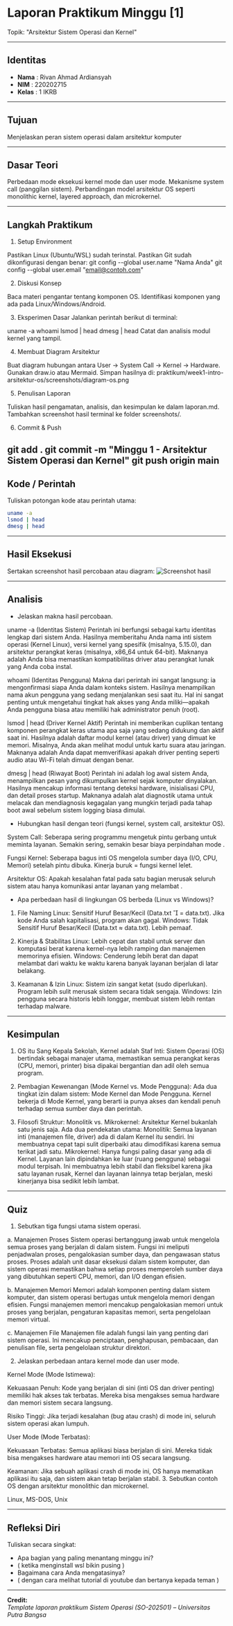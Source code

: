 
# Laporan Praktikum Minggu [1]
Topik: "Arsitektur Sistem Operasi dan Kernel"

---

## Identitas
- **Nama**  : Rivan Ahmad Ardiansyah
- **NIM**   : 220202715 
- **Kelas** : 1 IKRB

---

## Tujuan
 Menjelaskan peran sistem operasi dalam arsitektur komputer

---

## Dasar Teori
Perbedaan mode eksekusi kernel mode dan user mode.
Mekanisme system call (panggilan sistem).
Perbandingan model arsitektur OS seperti monolithic kernel, layered approach, dan microkernel.

---

## Langkah Praktikum
1. Setup Environment

Pastikan Linux (Ubuntu/WSL) sudah terinstal.
Pastikan Git sudah dikonfigurasi dengan benar:
git config --global user.name "Nama Anda"
git config --global user.email "email@contoh.com"

2. Diskusi Konsep

Baca materi pengantar tentang komponen OS.
Identifikasi komponen yang ada pada Linux/Windows/Android.

3. Eksperimen Dasar Jalankan perintah berikut di terminal:

uname -a
whoami
lsmod | head
dmesg | head
Catat dan analisis modul kernel yang tampil.

4. Membuat Diagram Arsitektur

Buat diagram hubungan antara User → System Call → Kernel → Hardware.
Gunakan draw.io atau Mermaid.
Simpan hasilnya di:
praktikum/week1-intro-arsitektur-os/screenshots/diagram-os.png

5. Penulisan Laporan

Tuliskan hasil pengamatan, analisis, dan kesimpulan ke dalam laporan.md.
Tambahkan screenshot hasil terminal ke folder screenshots/.

6. Commit & Push

git add .
git commit -m "Minggu 1 - Arsitektur Sistem Operasi dan Kernel"
git push origin main
---

## Kode / Perintah
Tuliskan potongan kode atau perintah utama:
```bash
uname -a
lsmod | head
dmesg | head
```

---

## Hasil Eksekusi
Sertakan screenshot hasil percobaan atau diagram:
![Screenshot hasil](./screenshots/week1-into-arsitektur-os.pngg)

---

## Analisis
- Jelaskan makna hasil percobaan. 
  
 uname -a (Identitas Sistem)
Perintah ini berfungsi sebagai kartu identitas lengkap dari sistem Anda. Hasilnya memberitahu Anda nama inti sistem operasi (Kernel Linux), versi kernel yang spesifik (misalnya, 5.15.0), dan arsitektur perangkat keras (misalnya, x86_64 untuk 64-bit). Maknanya adalah Anda bisa memastikan kompatibilitas driver atau perangkat lunak yang Anda coba instal.

whoami (Identitas Pengguna)
Makna dari perintah ini sangat langsung: ia mengonfirmasi siapa Anda dalam konteks sistem. Hasilnya menampilkan nama akun pengguna yang sedang menjalankan sesi saat itu. Hal ini sangat penting untuk mengetahui tingkat hak akses yang Anda miliki—apakah Anda pengguna biasa atau memiliki hak administrator penuh (root).

lsmod | head (Driver Kernel Aktif)
Perintah ini memberikan cuplikan tentang komponen perangkat keras utama apa saja yang sedang didukung dan aktif saat ini. Hasilnya adalah daftar modul kernel (atau driver) yang dimuat ke memori. Misalnya, Anda akan melihat modul untuk kartu suara atau jaringan. Maknanya adalah Anda dapat memverifikasi apakah driver penting seperti audio atau Wi-Fi telah dimuat dengan benar.

dmesg | head (Riwayat Boot)
Perintah ini adalah log awal sistem Anda, menampilkan pesan yang dikumpulkan kernel sejak komputer dinyalakan. Hasilnya mencakup informasi tentang deteksi hardware, inisialisasi CPU, dan detail proses startup. Maknanya adalah alat diagnostik utama untuk melacak dan mendiagnosis kegagalan yang mungkin terjadi pada tahap boot awal sebelum sistem logging biasa dimulai. 
- Hubungkan hasil dengan teori (fungsi kernel, system call, arsitektur OS).  

System Call: Seberapa sering programmu mengetuk pintu gerbang untuk meminta layanan. Semakin sering, semakin besar biaya perpindahan mode .

Fungsi Kernel: Seberapa bagus inti OS mengelola sumber daya (I/O, CPU, Memori) setelah pintu dibuka. Kinerja buruk = fungsi kernel lelet.

Arsitektur OS: Apakah kesalahan fatal pada satu bagian merusak seluruh sistem atau hanya komunikasi antar layanan yang melambat .
- Apa perbedaan hasil di lingkungan OS berbeda (Linux vs Windows)?  
  
 1. File Naming 
Linux: Sensitif Huruf Besar/Kecil (Data.txt 

= data.txt). Jika kode Anda salah kapitalisasi, program akan gagal.
Windows: Tidak Sensitif Huruf Besar/Kecil (Data.txt ≈ data.txt). Lebih pemaaf.

2. Kinerja & Stabilitas 
Linux: Lebih cepat dan stabil untuk server dan komputasi berat karena kernel-nya lebih ramping dan manajemen memorinya efisien.
Windows: Cenderung lebih berat dan dapat melambat dari waktu ke waktu karena banyak layanan berjalan di latar belakang.

3. Keamanan & Izin 
Linux: Sistem izin sangat ketat (sudo diperlukan). Program lebih sulit merusak sistem secara tidak sengaja.
Windows: Izin pengguna secara historis lebih longgar, membuat sistem lebih rentan terhadap malware.

---

## Kesimpulan
1. OS itu Sang Kepala Sekolah, Kernel adalah Staf Inti: Sistem Operasi (OS) bertindak sebagai manajer utama, memastikan semua perangkat keras (CPU, memori, printer) bisa dipakai bergantian dan adil oleh semua program. 

2. Pembagian Kewenangan (Mode Kernel vs. Mode Pengguna): Ada dua tingkat izin dalam sistem: Mode Kernel dan Mode Pengguna. Kernel bekerja di Mode Kernel, yang berarti ia punya akses dan kendali penuh terhadap semua sumber daya dan perintah. 

3. Filosofi Struktur: Monolitik vs. Mikrokernel: Arsitektur Kernel bukanlah satu jenis saja. Ada dua pendekatan utama:
Monolitik: Semua layanan inti (manajemen file, driver) ada di dalam Kernel itu sendiri. Ini membuatnya cepat tapi sulit diperbaiki atau dimodifikasi karena semua terikat jadi satu.
Mikrokernel: Hanya fungsi paling dasar yang ada di Kernel. Layanan lain dipindahkan ke luar (ruang pengguna) sebagai modul terpisah. Ini membuatnya lebih stabil dan fleksibel karena jika satu layanan rusak, Kernel dan layanan lainnya tetap berjalan, meski kinerjanya bisa sedikit lebih lambat.

---

## Quiz
1. Sebutkan tiga fungsi utama sistem operasi. 
   
a. Manajemen Proses
Sistem operasi bertanggung jawab untuk mengelola semua proses yang berjalan di dalam sistem. Fungsi ini meliputi penjadwalan proses, pengalokasian sumber daya, dan pengawasan status proses. Proses adalah unit dasar eksekusi dalam sistem komputer, dan sistem operasi memastikan bahwa setiap proses memperoleh sumber daya yang dibutuhkan seperti CPU, memori, dan I/O dengan efisien.

b. Manajemen Memori
Memori adalah komponen penting dalam sistem komputer, dan sistem operasi bertugas untuk mengelola memori dengan efisien. Fungsi manajemen memori mencakup pengalokasian memori untuk proses yang berjalan, pengaturan kapasitas memori, serta pengelolaan memori virtual.

c. Manajemen File
Manajemen file adalah fungsi lain yang penting dari sistem operasi. Ini mencakup penciptaan, penghapusan, pembacaan, dan penulisan file, serta pengelolaan struktur direktori.

2. Jelaskan perbedaan antara kernel mode dan user mode.

Kernel Mode (Mode Istimewa):

Kekuasaan Penuh: Kode yang berjalan di sini (inti OS dan driver penting) memiliki hak akses tak terbatas. Mereka bisa mengakses semua hardware dan memori sistem secara langsung.

Risiko Tinggi: Jika terjadi kesalahan (bug atau crash) di mode ini, seluruh sistem operasi akan lumpuh.

User Mode (Mode Terbatas):

Kekuasaan Terbatas: Semua aplikasi biasa  berjalan di sini. Mereka tidak bisa mengakses hardware atau memori inti OS secara langsung.

Keamanan: Jika sebuah aplikasi crash di mode ini, OS hanya mematikan aplikasi itu saja, dan sistem akan tetap berjalan stabil.
3. Sebutkan contoh OS dengan arsitektur monolithic dan microkernel.

Linux, MS-DOS, Unix
 

---

## Refleksi Diri
Tuliskan secara singkat:
- Apa bagian yang paling menantang minggu ini?  
- ( ketika menginstall wsl bikin pusing )
- Bagaimana cara Anda mengatasinya?  
- ( dengan cara melihat tutorial di youtube dan bertanya kepada teman )

---

**Credit:**  
_Template laporan praktikum Sistem Operasi (SO-202501) – Universitas Putra Bangsa_
